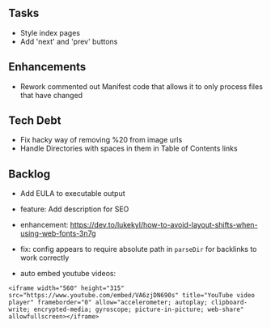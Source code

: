 ## Tasks
- Style index pages
- Add 'next' and 'prev' buttons

## Enhancements
- Rework commented out Manifest code that allows it to only process files that have changed

## Tech Debt
- Fix hacky way of removing %20 from image urls
- Handle Directories with spaces in them in Table of Contents links

## Backlog
- Add EULA to executable output
- feature: Add <meta> description for SEO
- enhancement: https://dev.to/lukekyl/how-to-avoid-layout-shifts-when-using-web-fonts-3n7g
- fix: config appears to require absolute path in `parseDir` for backlinks to work correctly

- auto embed youtube videos:
```
<iframe width="560" height="315" src="https://www.youtube.com/embed/VA6zjDN690s" title="YouTube video player" frameborder="0" allow="accelerometer; autoplay; clipboard-write; encrypted-media; gyroscope; picture-in-picture; web-share" allowfullscreen></iframe>
```